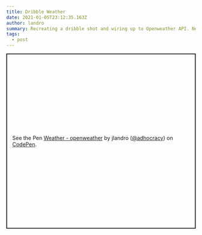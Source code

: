 ```yaml
---
title: Dribble Weather
date: 2021-01-05T23:12:35.163Z
author: landro
summary: Recreating a dribble shot and wiring up to Openweather API. Neat.
tags:
  - post
---
```

<p class="codepen" data-height="466" data-theme-id="dark" data-default-tab="result" data-user="adhocracy" data-slug-hash="NPPjLw" style="height: 466px; box-sizing: border-box; display: flex; align-items: center; justify-content: center; border: 2px solid; margin: 1em 0; padding: 1em;" data-pen-title="Weather - openweather">
  <span>See the Pen <a href="https://codepen.io/adhocracy/pen/NPPjLw">
  Weather - openweather</a> by jlandro (<a href="https://codepen.io/adhocracy">@adhocracy</a>)
  on <a href="https://codepen.io">CodePen</a>.</span>
</p>
<script async src="https://cpwebassets.codepen.io/assets/embed/ei.js"></script>